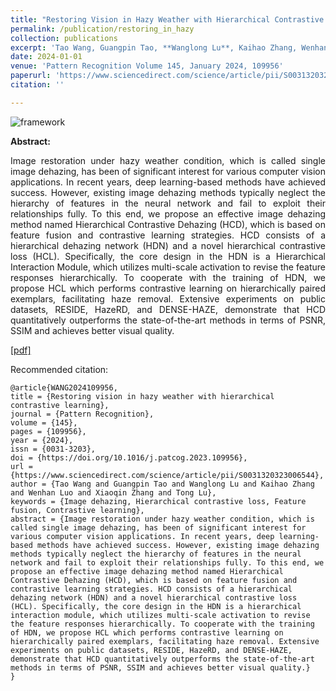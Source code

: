 ```yaml
---
title: "Restoring Vision in Hazy Weather with Hierarchical Contrastive Learning"
permalink: /publication/restoring_in_hazy
collection: publications
excerpt: 'Tao Wang, Guangpin Tao, **Wanglong Lu**, Kaihao Zhang, Wenhan Luo, Xiaoqin Zhang, Tong Lu.'
date: 2024-01-01
venue: 'Pattern Recognition Volume 145, January 2024, 109956'
paperurl: 'https://www.sciencedirect.com/science/article/pii/S0031320323006544'
citation: ''

---
```

![framework](https://longlongaaago.github.io/images/publications/restoring_hazy_HCL.png)

<b>Abstract:</b>
<div style="text-align: justify">
Image restoration under hazy weather condition, which is called single image dehazing,
 has been of significant interest for various computer vision applications. 
 In recent years, deep learning-based methods have achieved success. However, 
 existing image dehazing methods typically neglect the hierarchy of features in 
 the neural network and fail to exploit their relationships fully.
  To this end, we propose an effective image dehazing method named Hierarchical
   Contrastive Dehazing (HCD), which is based on feature fusion 
   and contrastive learning strategies. HCD consists of a hierarchical 
   dehazing network (HDN) and a novel hierarchical contrastive loss (HCL).
    Specifically, the core design in the HDN is a Hierarchical Interaction 
    Module, which utilizes multi-scale activation to revise the feature responses
     hierarchically. To cooperate with the training of HDN, 
     we propose HCL which performs contrastive learning on hierarchically 
     paired exemplars, facilitating haze removal. Extensive experiments 
     on public datasets, RESIDE, HazeRD, and DENSE-HAZE, demonstrate that
      HCD quantitatively outperforms the state-of-the-art methods in terms
       of PSNR, SSIM and achieves better visual quality. </div>


[[pdf]](https://arxiv.org/abs/2212.11473)

Recommended citation: 
```
@article{WANG2024109956,
title = {Restoring vision in hazy weather with hierarchical contrastive learning},
journal = {Pattern Recognition},
volume = {145},
pages = {109956},
year = {2024},
issn = {0031-3203},
doi = {https://doi.org/10.1016/j.patcog.2023.109956},
url = {https://www.sciencedirect.com/science/article/pii/S0031320323006544},
author = {Tao Wang and Guangpin Tao and Wanglong Lu and Kaihao Zhang and Wenhan Luo and Xiaoqin Zhang and Tong Lu},
keywords = {Image dehazing, Hierarchical contrastive loss, Feature fusion, Contrastive learning},
abstract = {Image restoration under hazy weather condition, which is called single image dehazing, has been of significant interest for various computer vision applications. In recent years, deep learning-based methods have achieved success. However, existing image dehazing methods typically neglect the hierarchy of features in the neural network and fail to exploit their relationships fully. To this end, we propose an effective image dehazing method named Hierarchical Contrastive Dehazing (HCD), which is based on feature fusion and contrastive learning strategies. HCD consists of a hierarchical dehazing network (HDN) and a novel hierarchical contrastive loss (HCL). Specifically, the core design in the HDN is a hierarchical interaction module, which utilizes multi-scale activation to revise the feature responses hierarchically. To cooperate with the training of HDN, we propose HCL which performs contrastive learning on hierarchically paired exemplars, facilitating haze removal. Extensive experiments on public datasets, RESIDE, HazeRD, and DENSE-HAZE, demonstrate that HCD quantitatively outperforms the state-of-the-art methods in terms of PSNR, SSIM and achieves better visual quality.}
}
```


